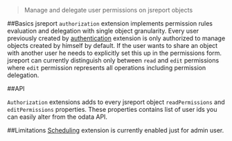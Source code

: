 > Manage and delegate user permissions on jsreport objects

##Basics
jsreport `authorization` extension implements permission rules evaluation and delegation with single object granularity. Every user previously created by [authentication](/learn/authentication) extension is only authorized to manage objects created by himself by default. If the user wants to share an object with another user he needs to explicitly set this up in the permissions form. jsreport can currently distinguish only between `read` and `edit` permissions where `edit` permission represents all operations including permission delegation.

##API

`Authorization` extensions adds to every jsreport object `readPermissions` and `editPermissions` properties. These properties contains list of user ids you can easily alter from the odata API.

##Limitations
[Scheduling](learn/scheduling) extension is currently enabled just for admin user. 



